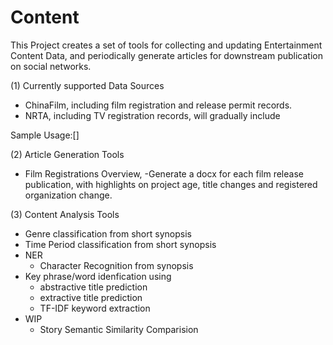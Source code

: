 # Content

This Project creates a set of tools for collecting and updating Entertainment Content Data, and periodically generate articles for downstream publication on social networks.

(1) Currently supported Data Sources
  - ChinaFilm, including film registration and release permit records.
  - NRTA, including TV registration records, will gradually include
  
  Sample Usage:[]

(2) Article Generation Tools
  - Film Registrations Overview, 
  -Generate a docx for each film release publication, with highlights on project age, title changes and registered organization change.


(3) Content Analysis Tools
  - Genre classification from short synopsis
  - Time Period classification from short synopsis
  - NER
    - Character Recognition from synopsis
  - Key phrase/word idenfication using 
    - abstractive title prediction
    - extractive title prediction
    - TF-IDF keyword extraction
  - WIP
    - Story Semantic Similarity Comparision

